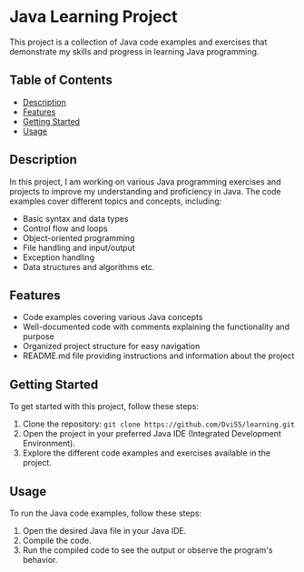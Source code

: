 # Java Learning Project

This project is a collection of Java code examples and exercises that demonstrate my skills and progress in learning Java programming.

## Table of Contents

- [Description](#description)
- [Features](#features)
- [Getting Started](#getting-started)
- [Usage](#usage)

## Description

In this project, I am working on various Java programming exercises and projects to improve my understanding and proficiency in Java. The code examples cover different topics and concepts, including:

- Basic syntax and data types
- Control flow and loops
- Object-oriented programming
- File handling and input/output
- Exception handling
- Data structures and algorithms etc.

## Features

- Code examples covering various Java concepts
- Well-documented code with comments explaining the functionality and purpose
- Organized project structure for easy navigation
- README.md file providing instructions and information about the project

## Getting Started

To get started with this project, follow these steps:

1. Clone the repository: `git clone https://github.com/Dvi55/learning.git`
2. Open the project in your preferred Java IDE (Integrated Development Environment).
3. Explore the different code examples and exercises available in the project.

## Usage

To run the Java code examples, follow these steps:

1. Open the desired Java file in your Java IDE.
2. Compile the code.
3. Run the compiled code to see the output or observe the program's behavior.